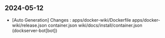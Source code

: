 
## 2024-05-12
 * [Auto Generation] Changes : apps/docker-wiki/Dockerfile apps/docker-wiki/release.json container.json wiki/docs/install/container.json (dockserver-bot[bot])
